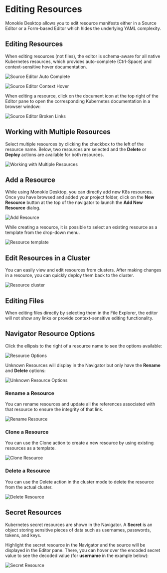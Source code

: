 # Editing Resources

Monokle Desktop allows you to edit resource manifests either in a Source Editor or a Form-based Editor which hides the underlying YAML complexity.

<!--- ## **Source Editor**

Selecting either a file or resource will show its contents in the Source Editor to the right. The editor will syntax-highlight for
YAML and provide context-sensitive help and auto-complete functionality for standard Kubernetes objects.

Right-clicking in the editor shows a list of available commands. Pressing F1 opens its command-palette:

![Source Editor Command Palette](img/source-editor-command-palette-1.5.0.png) -->

## **Editing Resources**

When editing resources (not files), the editor is schema-aware for all native Kubernetes resources, which provides
auto-complete (Ctrl-Space) and context-sensitive hover documentation.

![Source Editor Auto Complete](img/source-editor-auto-complete-2.0.png)

![Source Editor Context Hover](img/source-editor-context-hover-2.0.png)

When editing a resource, click on the document icon at the top right of the Editor pane to open the corresponding Kubernetes documentation in a browser window:

![Source Editor Broken Links](img/resource-open-k8s-documentation-1.5.0.png) 

<!---### **Resource Links**

Resource links are marked in the gutter and underlined in the Editor, with corresponding hover/popup windows to show linked resources:

![Source Editor Resource Links](img/source-editor-resource-links.png)

Broken links are shown with yellow triangles in the Editor as in the Navigator:

![Source Editor Broken Links](img/source-editor-broken-links.png)

While hovering over a broken link in the Editor, a pop-up window will allow you to create that resource:

![Create Resource Broken Links](img/create-resource-unsatisfied-link-1.5.0.png)-->

## **Working with Multiple Resources**

Select multiple resources by clicking the checkbox to the left of the resource name. Below, two resources are selected and the **Delete** or **Deploy** actions are available for both resources.

![Working with Multiple Resources](img/select-multi-resource-1.11.png) 

## **Add a Resource**

While using Monokle Desktop, you can directly add new K8s resources. Once you have browsed and added your project folder, click on the **New Resource** button at the top of the navigator to launch the **Add New Resource** dialog.

![Add Resource](img/add-resource-from-scratch-2.0.png)


While creating a resource, it is possible to select an existing resource as a template from the drop-down menu. 

![Resource template](img/template-2.0.png)

## **Edit Resources in a Cluster**

You can easily view and edit resources from clusters. After making changes in a resource, you can quickly deploy them back to the cluster.

![Resource cluster](img/deploy-to-cluster-2.0.png)

## **Editing Files**

When editing files directly by selecting them in the File Explorer, the editor will not show any links or provide context-sensitive editing functionality.

<!---## **ConfigMap Properties Form**

In version 1.4.0, Monokle shows properties for ConfigMap resources only:

![Form Editor](img/form-editor-1.5.0.png)

Clicking "ConfigMap" at the top of the Editor opens the  form fields editor for key ConfigMap properties, allowing you to edit/discover all available properties without 
having to learn or lookup the corresponding YAML/resource documentation. Any changes made and saved (with the Save button on the top right)
are written back to the underlying YAML. 

**Check out [this tutorial](tutorials/how-to-create-and-edit-configmap.md) for more details 
on how to use the Form Editor for ConfigMaps.**-->

## **Navigator Resource Options**

Click the ellipsis to the right of a resource name to see the options available:

![Resource Options](img/navigator-resource-options-2.0.png)

Unknown Resources will display in the Navigator but only have the **Rename** and **Delete** options:

![Unknown Resource Options](img/navigator-unknown-resource-options-2.0.png)

### **Rename a Resource**

You can rename resources and update all the references associated with that resource to ensure the integrity of that link.

![Rename Resource](img/rename-2.0.png)

### **Clone a Resource**

You can use the Clone action to create a new resource by using existing resources as a template. 

![Clone Resource](img/clone-2.0.png)

### **Delete a Resource**

You can use the Delete action in the cluster mode to delete the resource from the actual cluster. 

![Delete Resource](img/delete-2.0.png)

## **Secret Resources**

Kubernetes secret resources are shown in the Navigator. A **Secret** is an object storing sensitive pieces of data such as usernames, passwords, tokens, and keys.

Highlight the secret resource in the Navigator and the source will be displayed in the Editor pane. There, you can hover over the encoded secret value to see the decoded value (for **username** in the example below):

![Secret Resource](img/secret-resource-hover-2-1.9.png)